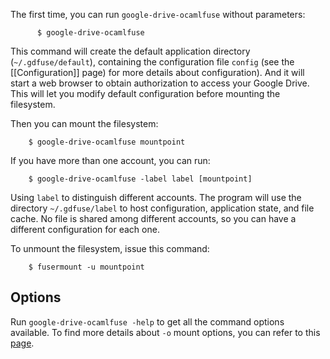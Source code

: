 The first time, you can run `google-drive-ocamlfuse` without parameters:

          $ google-drive-ocamlfuse

This command will create the default application directory (`~/.gdfuse/default`), containing the configuration file `config` (see the [[Configuration]] page) for more details about configuration). And it will start a web browser to obtain authorization to access your Google Drive. This will let you modify default configuration before mounting the filesystem.

Then you can mount the filesystem:

        $ google-drive-ocamlfuse mountpoint

If you have more than one account, you can run:

        $ google-drive-ocamlfuse -label label [mountpoint]

Using `label` to distinguish different accounts. The program will use the directory `~/.gdfuse/label` to host configuration, application state, and file cache. No file is shared among different accounts, so you can have a different configuration for each one.

To unmount the filesystem, issue this command:

        $ fusermount -u mountpoint

Options
-------

Run `google-drive-ocamlfuse -help` to get all the command options available. To find more details about `-o` mount options, you can refer to this [page](http://blog.woralelandia.com/2012/07/16/fuse-mount-options/).
